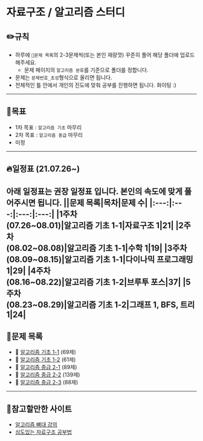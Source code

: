 # 자료구조 / 알고리즘 스터디

## ✏️**규칙**
* 하루에 `📂문제 목록`의 2-3문제씩(또는 본인 재량껏) 꾸준히 풀어 해당 폴더에 업로드 해주세요.
   * 문제 페이지의 `알고리즘 분류`를 기준으로 폴더를 정합니다.
* 문제는 `문제번호_초성`형식으로 올리면 됩니다.
* 전체적인 틀 안에서 개인의 진도에 맞춰 공부를 진행하면 됩니다. 화이팅 :)
---- 
## 🎯**목표**
* 1차 목표 : `알고리즘 기초` 마무리
* 2차 목표 : `알고리즘 중급` 마무리
* 미정
----
## 🔥**일정표 (21.07.26~)**
아래 일정표는 권장 일정표 입니다. 본인의 속도에 맞게 풀어주시면 됩니다.
||문제 목록|목차|문제 수|
|:---:|:---:|:---:|:---:|
|1주차<br>(07.26~08.01)|알고리즘 기초 1-1|자료구조 1|21|
|2주차<br>(08.02~08.08)|알고리즘 기초 1-1|수학 1|19|
|3주차<br>(08.09~08.15)|알고리즘 기초 1-1|다이나믹 프로그래밍 1|29|
|4주차<br>(08.16~08.22)|알고리즘 기초 1-2|브루투 포스|37|
|5주차<br>(08.23~08.29)|알고리즘 기초 1-2|그래프 1, BFS, 트리 1|24|
----
## 📂**문제 목록**
* 📄 [알고리즘 기초 1-1](https://code.plus/course/41) (69제)
* 📄 [알고리즘 기초 1-2](https://code.plus/course/42) (61제)
* 📄 [알고리즘 중급 2-1](https://code.plus/course/43) (89제)
* 📄 [알고리즘 중급 2-2](https://code.plus/course/44) (139제)
* 📄 [알고리즘 중급 2-3](https://code.plus/course/45) (88제)
----
## 👀**참고할만한 사이트**
* [알고리즘 뼈대 강의](https://www.youtube.com/user/damazzang/videos)
* [심도있는 자료구조 공부법](https://imasoftwareengineer.tistory.com/93)
